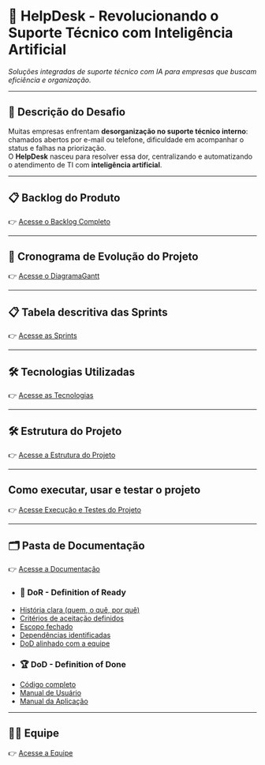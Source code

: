 # 📌 HelpDesk - Revolucionando o Suporte Técnico com Inteligência Artificial  

_Soluções integradas de suporte técnico com IA para empresas que buscam eficiência e organização._

---

## 📝 Descrição do Desafio  
Muitas empresas enfrentam **desorganização no suporte técnico interno**: chamados abertos por e-mail ou telefone, dificuldade em acompanhar o status e falhas na priorização.  
O **HelpDesk** nasceu para resolver essa dor, centralizando e automatizando o atendimento de TI com **inteligência artificial**.

---

## 📋 Backlog do Produto  

👉 [Acesse o Backlog Completo](https://github.com/kauacsilva/HelpDesk/blob/main/Documenta%C3%A7%C3%A3o/Backlog.md)

---

## 📆 Cronograma de Evolução do Projeto  

👉 [Acesse o DiagramaGantt](https://github.com/kauacsilva/HelpDesk/blob/main/Documenta%C3%A7%C3%A3o/gantt.md)

---

## 📋 Tabela descritiva das Sprints  

👉 [Acesse as Sprints](https://github.com/kauacsilva/HelpDesk/blob/main/Documenta%C3%A7%C3%A3o/Sprints.md)

---

## 🛠 Tecnologias Utilizadas  

👉 [Acesse as Tecnologias](https://github.com/kauacsilva/HelpDesk/blob/main/Documenta%C3%A7%C3%A3o/Tecnologias.md)

---

## 🛠 Estrutura do Projeto

👉 [Acesse a Estrutura do Projeto]()

---

## Como executar, usar e testar o projeto

👉 [Acesse Execução e Testes do Projeto](https://github.com/kauacsilva/HelpDesk/blob/main/Documenta%C3%A7%C3%A3o/Execu%C3%A7%C3%A3o%20e%20Testes%20do%20Projeto.md)

---

## 🗂️ Pasta de Documentação

👉 [Acesse a Documentação](https://github.com/kauacsilva/HelpDesk/tree/main/Documenta%C3%A7%C3%A3o)

- ### 🏃‍ DoR - Definition of Ready <a id="dor"></a>

* [História clara (quem, o quê, por quê)](https://github.com/kauacsilva/HelpDesk/blob/main/Documenta%C3%A7%C3%A3o/DoR%20e%20DoD/DoR)
* [Critérios de aceitação definidos](https://github.com/kauacsilva/HelpDesk/blob/main/Documenta%C3%A7%C3%A3o/DoR%20e%20DoD/DoR)
* [Escopo fechado](https://github.com/kauacsilva/HelpDesk/blob/main/Documenta%C3%A7%C3%A3o/DoR%20e%20DoD/DoR)
* [Dependências identificadas](https://github.com/kauacsilva/HelpDesk/blob/main/Documenta%C3%A7%C3%A3o/DoR%20e%20DoD/DoR)
* [DoD alinhado com a equipe](https://github.com/kauacsilva/HelpDesk/blob/main/Documenta%C3%A7%C3%A3o/DoR%20e%20DoD/DoR)
 

- ### 🏆 DoD - Definition of Done <a id="dod"></a>

* [Código completo](https://github.com/kauacsilva/HelpDesk/tree/main/Codigo)
* [Manual de Usuário](https://github.com/kauacsilva/HelpDesk/blob/main/Documenta%C3%A7%C3%A3o/DoR%20e%20DoD/Manual%20do%20Usuario.md)
* [Manual da Aplicação](https://github.com/kauacsilva/HelpDesk/blob/main/Documenta%C3%A7%C3%A3o/DoR%20e%20DoD/Manual%20de%20Aplica%C3%A7%C3%A3o.md)

---

## 👨‍💻 Equipe

👉 [Acesse a Equipe](https://github.com/kauacsilva/HelpDesk/blob/main/Documenta%C3%A7%C3%A3o/Equipe.md)
